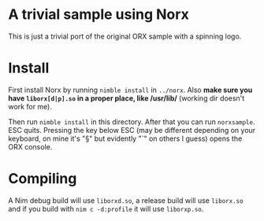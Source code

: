 # A trivial sample using Norx
This is just a trivial port of the original ORX sample with a spinning logo.

# Install
First install Norx by running `nimble install` in `../norx`. Also **make sure you have `liborx[d|p].so` in a proper place, like /usr/lib/** (working dir doesn't work for me).

Then run `nimble install` in this directory. After that you can run `norxsample`. ESC quits. Pressing the key below ESC (may be different depending on your keyboard, on mine it's "§" but evidently "`" on others I guess) opens the ORX console.

# Compiling
A Nim debug build will use `liborxd.so`, a release build will use `liborx.so` and if you build with `nim c -d:profile` it will use `liborxp.so`.